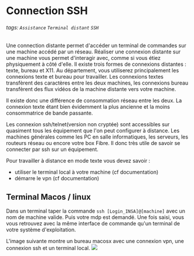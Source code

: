 # Connection SSH
###### tags: `Assistance` `Terminal distant` `SSH`
Une connection distante permet d'accéder un terminal de commandes sur une machine accédé par un réseau. Réaliser une connexion distante sur une machine vous permet d'interagir avec, comme si vous étiez physiquement à côté d'elle.
Il existe trois formes de connexions distantes : texte, bureau et X11. Au département, vous utiliserez principalement les connexions texte et bureau pour travailler. Les connexions textes transfèrent des caractères entre les deux machines, les connexions bureau transfèrent des flux vidéos de la machine distante vers votre machine.

Il existe donc une différence de consommation réseau entre les deux. La connexion texte étant bien évidemment la plus ancienne et la moins consommatrice de bande passante.

Les connexion ssh/telnet(version non cryptée) sont accessibles sur quasiment tous les équipement que l'on peut configurer à distance. Les machines générales comme les PC en salle informatiques, les serveurs, les routeurs réseau ou encore votre box Fibre. Il donc très utile de savoir se connecter par ssh sur un équipement.

Pour travailler à distance en mode texte vous devez savoir :
 - utiliser le terminal local à votre machine (cf documentation)
 - démarre le vpn (cf documentation)

## Terminal Macos / linux

Dans un terminal taper la commande ``ssh [Login_INSA]@[machine]`` avec un nom de machine valide. Puis votre mdp est demandé. Une fois saisi, vous vous retrouvez avec la même interface de commande qu'un terminal de votre système d'exploitation.

L'image suivante montre un bureau macosx avec une connexion vpn, une connexion ssh et un terminal local.
![](https://i.imgur.com/dPnjiv4.png)
